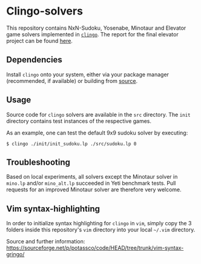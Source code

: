 # Clingo-solvers

This repository contains NxN-Sudoku, Yosenabe, Minotaur and Elevator game solvers implemented in [`clingo`](https://github.com/potassco/clingo). The report for the final elevator project can be found [here](./docs/asp_elevator.pdf).

## Dependencies

Install `clingo` onto your system, either via your package manager (recommended, if available) or building from [source](https://github.com/potassco/clingo/blob/master/INSTALL.md).

## Usage

Source code for `clingo` solvers are available in the `src` directory. The `init` directory contains test instances of the respective games.

As an example, one can test the default 9x9 sudoku solver by executing:

```shell
$ clingo ./init/init_sudoku.lp ./src/sudoku.lp 0
```

## Troubleshooting

Based on local experiments, all solvers except the Minotaur solver in `mino.lp` and/or `mino_alt.lp` succeeded in Yeti benchmark tests. Pull requests for an improved Minotaur solver are therefore very welcome.

## Vim syntax-highlighting

In order to initialize syntax highlighting for `clingo` in `vim`, simply copy the 3 folders inside this repository's `vim` directory into your local `~/.vim` directory.

Source and further information: https://sourceforge.net/p/potassco/code/HEAD/tree/trunk/vim-syntax-gringo/
